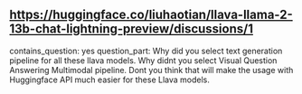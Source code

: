 ## https://huggingface.co/liuhaotian/llava-llama-2-13b-chat-lightning-preview/discussions/1

contains_question: yes
question_part: Why did you select text generation pipeline for all these llava models. Why didnt you select Visual Question Answering Multimodal pipeline. Dont you think that will make the usage with Huggingface API much easier for these Llava models.